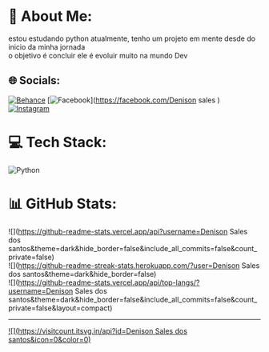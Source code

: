 # 💫 About Me:
estou estudando python atualmente, tenho um projeto em mente desde do inicio da minha jornada<br>o objetivo é concluir ele é evoluir muito na mundo Dev


## 🌐 Socials:
[![Behance](https://img.shields.io/badge/Behance-1769ff?logo=behance&logoColor=white)](https://behance.net/Denison) [![Facebook](https://img.shields.io/badge/Facebook-%231877F2.svg?logo=Facebook&logoColor=white)](https://facebook.com/Denison sales ) [![Instagram](https://img.shields.io/badge/Instagram-%23E4405F.svg?logo=Instagram&logoColor=white)](https://instagram.com/denison2050) 

# 💻 Tech Stack:
![Python](https://img.shields.io/badge/python-3670A0?style=for-the-badge&logo=python&logoColor=ffdd54)
# 📊 GitHub Stats:
![](https://github-readme-stats.vercel.app/api?username=Denison Sales dos santos&theme=dark&hide_border=false&include_all_commits=false&count_private=false)<br/>
![](https://github-readme-streak-stats.herokuapp.com/?user=Denison Sales dos santos&theme=dark&hide_border=false)<br/>
![](https://github-readme-stats.vercel.app/api/top-langs/?username=Denison Sales dos santos&theme=dark&hide_border=false&include_all_commits=false&count_private=false&layout=compact)

---
[![](https://visitcount.itsvg.in/api?id=Denison Sales dos santos&icon=0&color=0)](https://visitcount.itsvg.in)

<!-- Proudly created with GPRM ( https://gprm.itsvg.in ) -->
